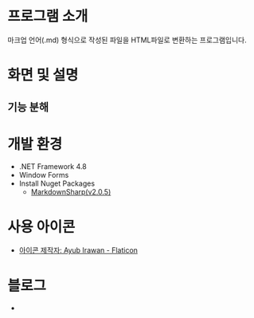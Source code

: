 # 프로그램 소개
마크업 언어(.md) 형식으로 작성된 파일을 HTML파일로 변환하는 프로그램입니다.

# 화면 및 설명
## 기능 분해

# 개발 환경
- .NET Framework 4.8
- Window Forms
- Install Nuget Packages
  - [MarkdownSharp(v2.0.5)](https://github.com/StackExchange/MarkdownSharp)

# 사용 아이콘
- [아이콘 제작자: Ayub Irawan - Flaticon](https://www.flaticon.com/kr/free-icons/)

# 블로그
- 

